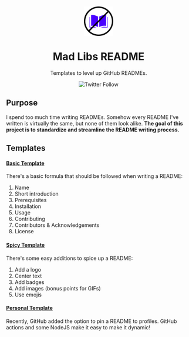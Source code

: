 <p align="center"><img align="center" src="./logo.png" alt="crossed out book" height="80"/></p>
<h1 align="center">Mad Libs README</h1>

<p align="center">Templates to level up GitHub READMEs.</p>
<p align="center"><img alt="Twitter Follow" src="https://img.shields.io/twitter/follow/codescurtis?style=social"></p>

## Purpose

I spend too much time writing READMEs. Somehow every README I've written is virtually the same, but none of them look alike. **The goal of this project is to standardize and streamline the README writing process.** 

## Templates

#### [Basic Template](https://github.com/danielcurtis/mad-libs-readme/tree/main/basic)

There's a basic formula that should be followed when writing a README:

1. Name
2. Short introduction
3. Prerequisites
4. Installation
5. Usage
6. Contributing
7. Contributors & Acknowledgements
8. License

#### [Spicy Template](https://github.com/danielcurtis/mad-libs-readme/tree/main/spicy)

There's some easy additions to spice up a README:

1. Add a logo
2. Center text
3. Add badges
4. Add images (bonus points for GIFs)
5. Use emojis

#### [Personal Template](https://github.com/danielcurtis/mad-libs-readme/tree/main/personal)

Recently, GitHub added the option to pin a README to profiles. GitHub actions and some NodeJS make it easy to make it dynamic!
